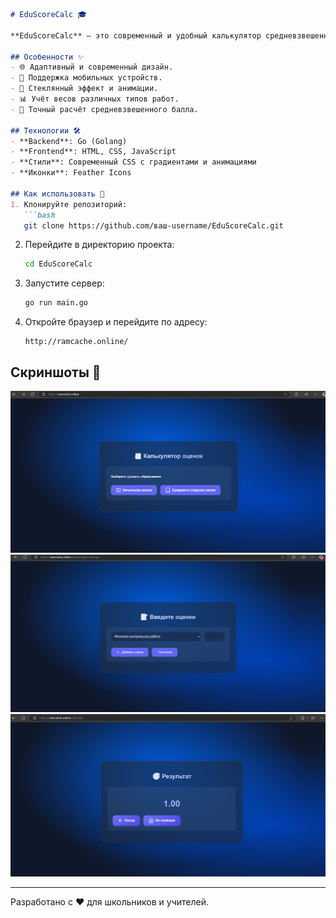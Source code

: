 ```markdown
# EduScoreCalc 🎓

**EduScoreCalc** — это современный и удобный калькулятор средневзвешенных оценок для школьников. Проект разработан с использованием Go для бэкенда и HTML/CSS/JavaScript для фронтенда. Поддерживает расчёт оценок для начальной, средней и старшей школы с учётом весов различных типов работ.

## Особенности ✨
- 🌐 Адаптивный и современный дизайн.
- 📱 Поддержка мобильных устройств.
- 🎨 Стеклянный эффект и анимации.
- 📊 Учёт весов различных типов работ.
- 🧮 Точный расчёт средневзвешенного балла.

## Технологии 🛠️
- **Backend**: Go (Golang)
- **Frontend**: HTML, CSS, JavaScript
- **Стили**: Современный CSS с градиентами и анимациями
- **Иконки**: Feather Icons

## Как использовать 🚀
1. Клонируйте репозиторий:
   ```bash
   git clone https://github.com/ваш-username/EduScoreCalc.git
   ```
2. Перейдите в директорию проекта:
   ```bash
   cd EduScoreCalc
   ```
3. Запустите сервер:
   ```bash
   go run main.go
   ```
4. Откройте браузер и перейдите по адресу:
   ```
   http://ramcache.online/
   ```

## Скриншоты 📸
![Главная страница](screenshots/home.png)
![Ввод оценок](screenshots/grades.png)
![Результат](screenshots/result.png)

---

Разработано с ❤️ для школьников и учителей.
```
